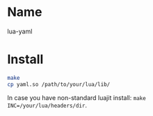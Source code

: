 # Name

lua-yaml

# Install

```sh
make
cp yaml.so /path/to/your/lua/lib/
```

In case you have non-standard luajit install: `make INC=/your/lua/headers/dir`.